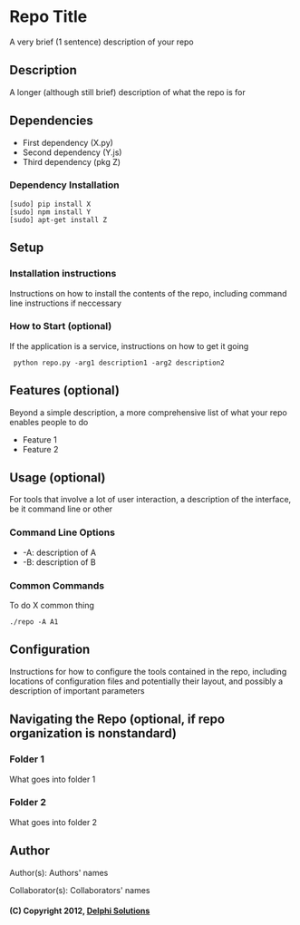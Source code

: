 # Repo Title

A very brief (1 sentence) description of your repo

## Description

A longer (although still brief) description of what the repo is for

## Dependencies
* First dependency (X.py)
* Second dependency (Y.js)
* Third dependency (pkg Z)

### Dependency Installation
    [sudo] pip install X
    [sudo] npm install Y
    [sudo] apt-get install Z    

## Setup

### Installation instructions
Instructions on how to install the contents of the repo, including command
line instructions if neccessary

### How to Start (optional)
If the application is a service, instructions on how to get it going

     python repo.py -arg1 description1 -arg2 description2

## Features (optional)
Beyond a simple description, a more comprehensive list of what your repo
enables people to do
* Feature 1
* Feature 2

## Usage (optional)
For tools that involve a lot of user interaction, a description of the
interface, be it command line or other

### Command Line Options
* -A: description of A 
* -B: description of B

### Common Commands
To do X common thing

    ./repo -A A1

## Configuration
Instructions for how to configure the tools contained in the repo,
including locations of configuration files and potentially their layout,
and possibly a description of important parameters

## Navigating the Repo (optional, if repo organization is nonstandard)
### Folder 1
What goes into folder 1

### Folder 2
What goes into folder 2    

## Author
Author(s): Authors' names

Collaborator(s): Collaborators' names

#### (C) Copyright 2012, [Delphi Solutions](http://Delphi.us)
